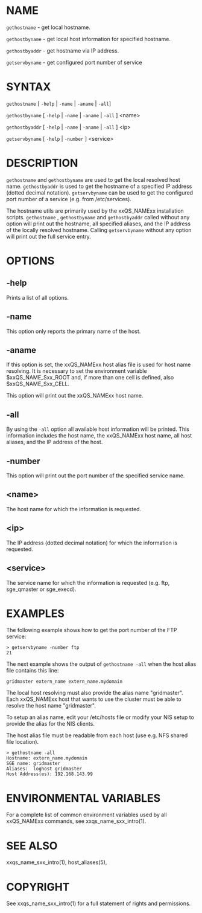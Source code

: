 # NAME

`gethostname` - get local hostname.

`gethostbyname` - get local host information for specified hostname.

`gethostbyaddr` - get hostname via IP address.

`getservbyname` - get configured port number of service

# SYNTAX

`gethostname` \[ `-help` \| `-name` \| `-aname` \| `-all`\]

`gethostbyname` \[ `-help` \| `-name` \| `-aname` \| `-all` \] \<name>

`gethostbyaddr` \[ `-help` \| `-name` \| `-aname` \| `-all` \] \<ip>

`getservbyname` \[ `-help` \| `-number` \] \<service>

# DESCRIPTION

`gethostname` and `gethostbyname` are used to get the local resolved host name. `gethostbyaddr` is used to get the 
hostname of a specified IP address (dotted decimal notation). `getservbyname` can be used to get the configured port 
number of a service (e.g. from /etc/services).

The hostname utils are primarily used by the xxQS_NAMExx installation scripts. `gethostname` , `gethostbyname` and 
`gethostbyaddr` called without any option will print out the hostname, all specified aliases, and the IP address of 
the locally resolved hostname. Calling `getservbyname` without any option will print out the full service entry.

# OPTIONS

## -help

Prints a list of all options.

## -name

This option only reports the primary name of the host.

## -aname

If this option is set, the xxQS_NAMExx host alias file is used for host name resolving. It is necessary to set 
the environment variable \$xxQS_NAME_Sxx_ROOT and, if more than one cell is defined, also \$xxQS_NAME_Sxx_CELL.

This option will print out the xxQS_NAMExx host name.

## -all

By using the `-all` option all available host information will be printed. This information includes the host name, 
the xxQS_NAMExx host name, all host aliases, and the IP address of the host.

## -number

This option will print out the port number of the specified service name.

## \<name>

The host name for which the information is requested.

## \<ip>

The IP address (dotted decimal notation) for which the information is requested.

## \<service>

The service name for which the information is requested (e.g. ftp, sge_qmaster or sge_execd).

# EXAMPLES

The following example shows how to get the port number of the FTP service:

    > getservbyname -number ftp
    21

The next example shows the output of `gethostname -all` when the host alias file contains this line:

    gridmaster extern_name extern_name.mydomain

The local host resolving must also provide the alias name "gridmaster". Each xxQS_NAMExx host that wants to use 
the cluster must be able to resolve the host name "gridmaster".

To setup an alias name, edit your /etc/hosts file or modify your NIS setup to provide the alias for the NIS clients.

The host alias file must be readable from each host (use e.g. NFS shared file location).

    > gethostname -all
    Hostname: extern_name.mydomain
    SGE name: gridmaster
    Aliases:  loghost gridmaster
    Host Address(es): 192.168.143.99

# ENVIRONMENTAL VARIABLES

For a complete list of common environment variables used by all xxQS_NAMExx commands, see xxqs_name_sxx_intro(1).

# SEE ALSO

xxqs_name_sxx_intro(1), host_aliases(5),

# COPYRIGHT

See xxqs_name_sxx_intro(1) for a full statement of rights and permissions.
